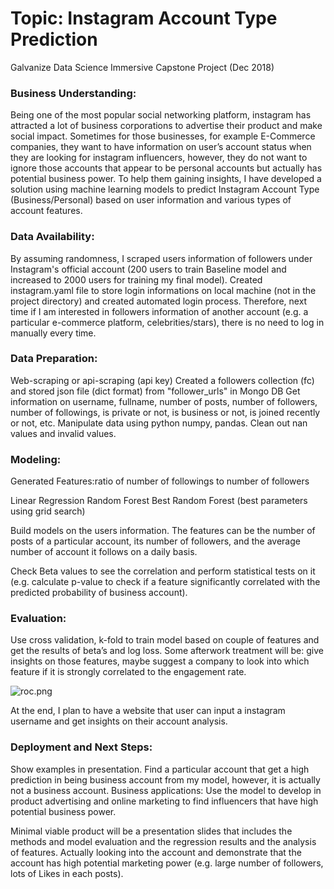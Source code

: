 # Topic: Instagram Account Type Prediction
Galvanize Data Science Immersive Capstone Project (Dec 2018)



### Business Understanding: 
Being one of the most popular social networking platform, instagram has attracted a lot of business corporations to advertise their product and make social impact. Sometimes for those businesses, for example E-Commerce companies, they want to have information on user’s account status when they are looking for instagram influencers, however, they do not want to ignore those accounts that appear to be personal accounts but actually has potential business power. To help them gaining insights, I have developed a solution using machine learning models to predict Instagram Account Type (Business/Personal) based on user information and various types of account features.

### Data Availability:
By assuming randomness, I scraped users information of followers under Instagram's official account (200 users to train Baseline model and increased to 2000 users for training my final model).
Created instagram.yaml file to store login informations on local machine (not in the project directory) and created automated login process. Therefore, next time if I am interested in followers information of another account (e.g. a particular e-commerce platform, celebrities/stars), there is no need to log in manually every time.


### Data Preparation:
Web-scraping or api-scraping (api key)
Created a followers collection (fc) and stored json file (dict format) from "follower_urls" in Mongo DB
Get information on username, fullname, number of posts, number of followers, number of followings, is private or not, is business or not, is joined recently or not, etc. 
Manipulate data using python numpy, pandas. Clean out nan values and invalid values.



### Modeling:
Generated Features:ratio of number of followings to number of followers

Linear Regression
Random Forest
Best Random Forest (best parameters using grid search)

Build models on the users information. The features can be the number of posts of a particular account, its number of followers, and the average number of account it follows on a daily basis.


Check Beta values to see the correlation and perform statistical tests on it (e.g. calculate p-value to check if a feature significantly correlated with the predicted probability of business account). 


### Evaluation:
Use cross validation, k-fold to train model based on couple of features and get the results of beta’s and log loss.
Some afterwork treatment will be: give insights on those features, maybe suggest a company to look into which feature if it is strongly correlated to the engagement rate.

![roc.png](https://github.com/liyingli0818/instagram_account_type_predictor/blob/master/image/roc_after_add_avg5.png)


At the end, I plan to have a website that user can input a instagram username and get insights on their account analysis.



### Deployment and Next Steps:
Show examples in presentation.
Find a particular account that get a high prediction in being business account from my model, however, it is actually not a business account.
Business applications: Use the model to develop in product advertising and online marketing to find influencers that have high potential business power.


Minimal viable product will be a presentation slides that includes the methods and model evaluation and the regression results and the analysis of features. Actually looking into the account and demonstrate that the account has high potential marketing power (e.g. large number of followers, lots of Likes in each posts).

